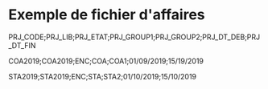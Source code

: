 # Exemple de fichier d'affaires
PRJ\_CODE;PRJ\_LIB;PRJ\_ETAT;PRJ\_GROUP1;PRJ\_GROUP2;PRJ\_DT\_DEB;PRJ\_DT\_FIN


COA2019;COA2019;ENC;COA;COA1;01/09/2019;15/19/2019


STA2019;STA2019;ENC;STA;STA2;01/10/2019;15/10/2019


